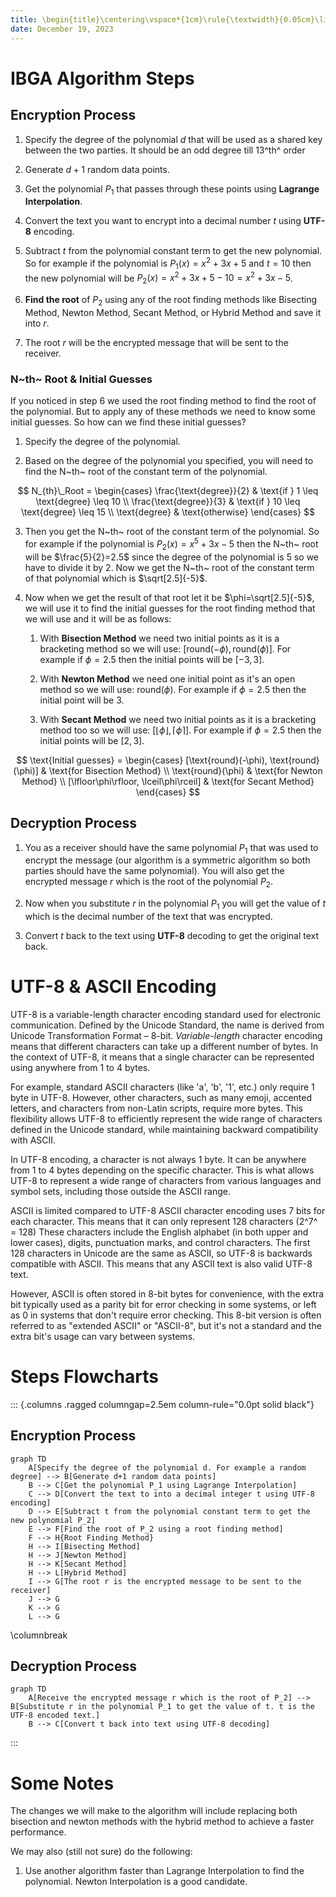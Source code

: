 ```yaml
---
title: \begin{title}\centering\vspace*{1cm}\rule{\textwidth}{0.05cm}\linebreak\vspace{0.5cm}{\huge\bfseries IBGA Algorithm \par}\vspace{0.1cm}\hrule\end{title}
date: December 19, 2023
---
```


# IBGA Algorithm Steps

## Encryption Process

1. Specify the degree of the polynomial $d$ that will be used as a shared key between the two parties. It should be an odd degree till 13^th^ order

2. Generate $d+1$ random data points.

3. Get the polynomial $P_1$ that passes through these points using **Lagrange Interpolation**.

4. Convert the text you want to encrypt into a decimal number $t$ using **UTF-8** encoding.

5. Subtract $t$ from the polynomial constant term to get the new polynomial. So for example if the polynomial is $P_1(x)=x^2+3x+5$ and $t=10$ then the new polynomial will be $P_2(x)=x^2+3x+5-10=x^2+3x-5$.

6. **Find the root** of $P_2$ using any of the root finding methods like Bisecting Method, Newton Method, Secant Method, or Hybrid Method and save it into $r$.

7. The root $r$ will be the encrypted message that will be sent to the receiver.

### N~th~ Root & Initial Guesses

If you noticed in step 6 we used the root finding method to find the root of the polynomial. But to apply any of these methods we need to know some initial guesses. So how can we find these initial guesses?

1. Specify the degree of the polynomial.

2. Based on the degree of the polynomial you specified, you will need to find the N~th~ root of the constant term of the polynomial.

$$
N_{th}\_Root = \begin{cases}
    \frac{\text{degree}}{2} & \text{if } 1 \leq \text{degree} \leq 10 \\
    \frac{\text{degree}}{3} & \text{if } 10 \leq \text{degree} \leq 15 \\
    \text{degree} & \text{otherwise}
\end{cases}
$$

3. Then you get the N~th~ root of the constant term of the polynomial. So for example if the polynomial is $P_2(x)=x^5+3x-5$ then the N~th~ root will be $\frac{5}{2}=2.5$ since the degree of the polynomial is 5 so we have to divide it by 2. Now we get the N~th~ root of the constant term of that polynomial which is $\sqrt[2.5]{-5}$.

4. Now when we get the result of that root let it be $\phi=\sqrt[2.5]{-5}$, we will use it to find the initial guesses for the root finding method that we will use and it will be as follows:
   1. With **Bisection Method** we need two initial points as it is a bracketing method so we will use: $[\text{round}(-\phi ), \text{round}(\phi)]$. For example if $\phi=2.5$ then the initial points will be $[-3, 3]$.

   2. With **Newton Method** we need one initial point as it's an open method so we will use: $\text{round}(\phi)$. For example if $\phi=2.5$ then the initial point will be $3$.

   3. With **Secant Method** we need two initial points as it is a bracketing method too so we will use: $[\lfloor\phi\rfloor, \lceil\phi\rceil]$. For example if $\phi=2.5$ then the initial points will be $[2, 3]$.

$$
\text{Initial guesses} = \begin{cases}
[\text{round}(-\phi), \text{round}(\phi)] & \text{for Bisection Method} \\
\text{round}(\phi) & \text{for Newton Method} \\
[\lfloor\phi\rfloor, \lceil\phi\rceil] & \text{for Secant Method}
\end{cases}
$$

## Decryption Process

1. You as a receiver should have the same polynomial $P_1$ that was used to encrypt the message (our algorithm is a symmetric algorithm so both parties should have the same polynomial). You will also get the encrypted message $r$ which is the root of the polynomial $P_2$.

2. Now when you substitute $r$ in the polynomial $P_1$ you will get the value of $t$ which is the decimal number of the text that was encrypted.

3. Convert $t$ back to the text using **UTF-8** decoding to get the original text back.

# UTF-8 & ASCII Encoding

UTF-8 is a variable-length character encoding standard used for electronic communication. Defined by the Unicode Standard, the name is derived from Unicode Transformation Format – 8-bit. *Variable-length* character encoding means that different characters can take up a different number of bytes. In the context of UTF-8, it means that a single character can be represented using anywhere from 1 to 4 bytes.

For example, standard ASCII characters (like 'a', 'b', '1', etc.) only require 1 byte in UTF-8. However, other characters, such as many emoji, accented letters, and characters from non-Latin scripts, require more bytes. This flexibility allows UTF-8 to efficiently represent the wide range of characters defined in the Unicode standard, while maintaining backward compatibility with ASCII.

In UTF-8 encoding, a character is not always 1 byte. It can be anywhere from 1 to 4 bytes depending on the specific character. This is what allows UTF-8 to represent a wide range of characters from various languages and symbol sets, including those outside the ASCII range.

ASCII is limited compared to UTF-8 ASCII character encoding uses 7 bits for each character. This means that it can only represent 128 characters (2^7^ = 128) These characters include the English alphabet (in both upper and lower cases), digits, punctuation marks, and control characters. The first 128 characters in Unicode are the same as ASCII, so UTF-8 is backwards compatible with ASCII. This means that any ASCII text is also valid UTF-8 text.

However, ASCII is often stored in 8-bit bytes for convenience, with the extra bit typically used as a parity bit for error checking in some systems, or left as 0 in systems that don't require error checking. This 8-bit version is often referred to as "extended ASCII" or "ASCII-8", but it's not a standard and the extra bit's usage can vary between systems.

# Steps Flowcharts

::: {.columns .ragged columngap=2.5em column-rule="0.0pt solid black"}

## Encryption Process

```{.mermaid caption="Encryption Steps" width=45%}
graph TD
    A[Specify the degree of the polynomial d. For example a random degree] --> B[Generate d+1 random data points]
    B --> C[Get the polynomial P_1 using Lagrange Interpolation]
    C --> D[Convert the text to into a decimal integer t using UTF-8 encoding]
    D --> E[Subtract t from the polynomial constant term to get the new polynomial P_2]
    E --> F[Find the root of P_2 using a root finding method]
    F --> H{Root Finding Method}
    H --> I[Bisecting Method]
    H --> J[Newton Method]
    H --> K[Secant Method]
    H --> L[Hybrid Method]
    I --> G[The root r is the encrypted message to be sent to the receiver]
    J --> G
    K --> G
    L --> G
```

\columnbreak

## Decryption Process

```{.mermaid caption="Decryption Steps" width=45%}
graph TD
    A[Receive the encrypted message r which is the root of P_2] --> B[Substitute r in the polynomial P_1 to get the value of t. t is the UTF-8 encoded text.]
    B --> C[Convert t back into text using UTF-8 decoding]
```

:::

# Some Notes

The changes we will make to the algorithm will include replacing both bisection and newton methods with the hybrid method to achieve a faster performance.

We may also (still not sure) do the following:

1. Use another algorithm faster than Lagrange Interpolation to find the polynomial. Newton Interpolation is a good candidate.

<!-- 2. If we implemented Bi-New we may use a changing number of rotations agreed upon by both parties instead of just 1 rotation. The number of rotations will not exceed the degree of the polynomial as we rotate in a circular way so it's just useless to rotate more than the degree of the polynomial, one way to ensure this is to use mod % operation. -->

<!--
TODO Ask BingChat:

paraphrase 

Make Flow Chart for decryption process
-->
